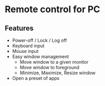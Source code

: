 Remote control for PC
=====================

Features
--------

+ Power-off / Lock / Log off
+ Keyboard input
+ Mouse input
+ Easy window management
	- Move window to a given monitor
	- Move window to foreground
	- Minimize, Maximize, Resize window
+ Open a preset of apps